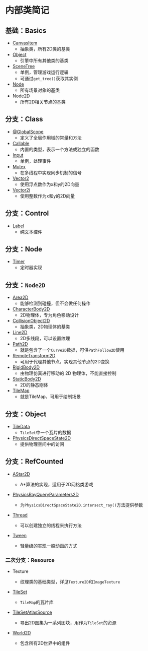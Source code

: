 # 内部类简记

## 基础：Basics

* [CanvasItem](内部类明细/Basic/CanvasItem.md)
  * 抽象类，所有2D类的基类
* [Object](内部类明细/Basic/Object.md)
  * 引擎中所有其他类的基类
* [SceneTree](内部类明细/Basic/SceneTree.md)
  * 单例，管理游戏运行逻辑
  * 可通过`get_tree()`获取其实例
* [Node](内部类明细/Basic/Node.md)
  * 所有场景对象的基类
* [Node2D](内部类明细/Basic/Node2D.md)
  * 所有2D相关节点的基类

## 分支：Class

* [@GlobalScope](内部类明细/Class/@GlobalScope.md)
  * 定义了全局作用域的常量和方法
* [Callable](内部类明细/Class/Callable.md)
  * 内置的类型，表示一个方法或独立的函数
* [Input](内部类明细/Class/Input.md)
  * 单例，处理事件
* [Mutex](内部类明细/Class/Mutex.md)
  * 在多线程中实现同步机制的信号
* [Vector2](内部类明细/Class/Vector2.md)
  * 使用浮点数作为x和y的2D向量
* [Vector2i](内部类明细/Class/Vector2i.md)
  * 使用整数作为x和y的2D向量

## 分支：Control

* [Label](内部类明细/Control/Label.md)
  * 纯文本控件

## 分支：Node

* [Timer](内部类明细/Node/Timer.md)
  * 定时器实现

## 分支：`Node2D`

* [Area2D](内部类明细/Node2D/Area2D.md)
  * 能够检测到碰撞，但不会做任何操作
* [CharacterBody2D](内部类明细/Node2D/CharacterBody2D.md)
  * 2D物理体，专为角色移动设计
* [CollisionObject2D](内部类明细/Node2D/CollisionObject2D.md)
  * 抽象类，2D物理体的基类
* [Line2D](内部类明细/Node2D/Line2D.md)
  * 2D多线段，可以设置纹理
* [Path2D](内部类明细/Node2D/Path2D.md)
  * 就是包含了一个`Curve2D`数据，可供`PathFollow2D`使用
* [RemoteTransform2D](内部类明细/Node2D/RemoteTransform2D.md)
  * 可用于代理其他节点，实现其他节点的2D变换
* [RigidBody2D](内部类明细/Node2D/RigidBody2D.md)
  * 由物理仿真进行移动的 2D 物理体，不能直接控制
* [StaticBody2D](内部类明细/Node2D/StaticBody2D.md)
  * 2D的静态刚体
* [TileMap](内部类明细/Node2D/TileMap.md)
  * 就是TileMap，可用于绘制场景

## 分支：Object

* [TileData](内部类明细/Object/TileData.md)
  * `TileSet`中一个瓦片的数据
* [PhysicsDirectSpaceState2D](内部类明细/Object/PhysicsDirectSpaceState2D.md)
  * 提供物理空间中的访问

## 分支：RefCounted

* [AStar2D](内部类明细/RefCounted/AStar2D.md)
  * A*算法的实现，适用于2D网格类游戏
* [PhysicsRayQueryParameters2D](内部类明细/RefCounted/PhysicsRayQueryParameters2D.md)
  * 为`PhysicsDirectSpaceState2D.intersect_ray()`方法提供参数

* [Thread](内部类明细/RefCounted/Thread.md)
  * 可以创建独立的线程来执行方法
* [Tween](内部类明细/RefCounted/Tween.md)
  * 轻量级的实现一般动画的方式


### 二次分支：Resource

* Texture
  * 纹理类的基础类型，详见`Texture2D`和`ImageTexture`

* [TileSet](内部类明细/RefCounted/TileSet)
  * `TileMap`的瓦片库
* [TileSetAtlasSource](内部类明细/RefCounted/Resource/TileSetAtlasSource.md)
  * 导出2D图集为一系列图块，用作为`TileSet`的资源

* [World2D](内部类明细/RefCounted/Resource/World2D.md)
  * 包含所有2D世界中的组件
